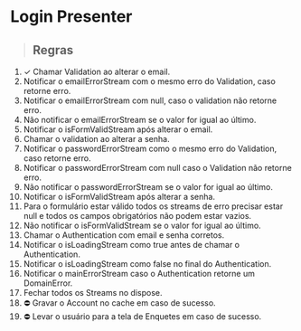 # Login Presenter

>## Regras

1. ✓ Chamar Validation ao alterar o email.
2. Notificar o emailErrorStream com o mesmo erro do Validation, caso retorne erro.
3. Notificar o emailErrorStream com null, caso o validation não retorne erro.
4. Não notificar o emailErrorStream se o valor for igual ao último.
5. Notificar o isFormValidStream após alterar o email.
6. Chamar o validation ao alterar a senha.
7. Notificar o passwordErrorStream como o mesmo erro do Validation, caso retorne erro.
8. Notificar o passwordErrorStream com null caso o Validation não retorne erro.
9. Não notificar o passwordErrorStream se o valor for igual ao último.
10. Notificar o isFormValidStream após alterar a senha.
11. Para o formulário estar válido todos os streams de erro precisar estar null e 
todos os campos obrigatórios não podem estar vazios.
12. Não notificar o isFormValidStream se o valor for igual ao último.
13. Chamar o Authentication com email e senha corretos.
14. Notificar o isLoadingStream como true antes de chamar o Authentication.
15. Notificar o isLoadingStream como false no final do Authentication.
16. Notificar o mainErrorStream caso o Authentication retorne um DomainError.
17. Fechar todos os Streams no dispose.
18. ⛔️ Gravar o Account no cache em caso de sucesso.
19. ⛔️ Levar o usuário para a tela de Enquetes em caso de sucesso.
